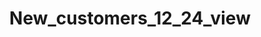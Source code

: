 ---  
schema: New_customers_12_24_view  
title: New_customers_12_24_view  
organization: Sample Department  
notes: Used in 0 lineage(s)  
resources:  
  - name: New_customers_12_24_view 
    url: abfs://system/New_customers_12_24_view 
    format : parquet  
license: None  
category:
  - Education  
maintainer: User  
maintainer_email: UserMail  
---